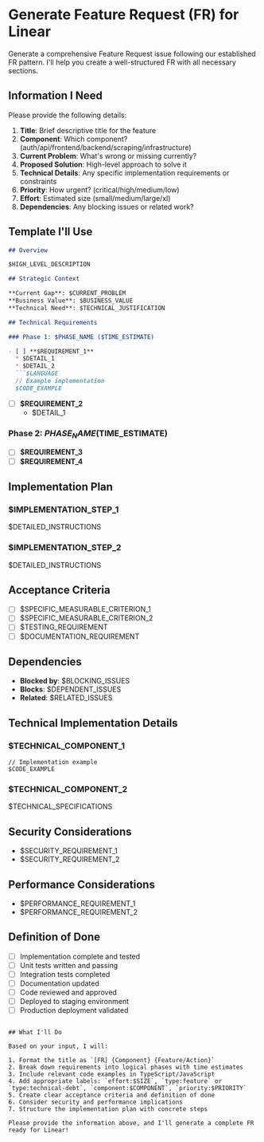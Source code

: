 # Generate Feature Request (FR) for Linear

Generate a comprehensive Feature Request issue following our established FR pattern. I'll help you create a well-structured FR with all necessary sections.

## Information I Need

Please provide the following details:

1. **Title**: Brief descriptive title for the feature
2. **Component**: Which component? (auth/api/frontend/backend/scraping/infrastructure)
3. **Current Problem**: What's wrong or missing currently?
4. **Proposed Solution**: High-level approach to solve it
5. **Technical Details**: Any specific implementation requirements or constraints
6. **Priority**: How urgent? (critical/high/medium/low)
7. **Effort**: Estimated size (small/medium/large/xl)
8. **Dependencies**: Any blocking issues or related work?

## Template I'll Use

```markdown
## Overview

$HIGH_LEVEL_DESCRIPTION

## Strategic Context

**Current Gap**: $CURRENT_PROBLEM
**Business Value**: $BUSINESS_VALUE
**Technical Need**: $TECHNICAL_JUSTIFICATION

## Technical Requirements

### Phase 1: $PHASE_NAME ($TIME_ESTIMATE)

- [ ] **$REQUIREMENT_1**
  * $DETAIL_1
  * $DETAIL_2
  ```$LANGUAGE
  // Example implementation
  $CODE_EXAMPLE
  ```

- [ ] **$REQUIREMENT_2**
  * $DETAIL_1

### Phase 2: $PHASE_NAME ($TIME_ESTIMATE)

- [ ] **$REQUIREMENT_3**
- [ ] **$REQUIREMENT_4**

## Implementation Plan

### $IMPLEMENTATION_STEP_1

$DETAILED_INSTRUCTIONS

### $IMPLEMENTATION_STEP_2

$DETAILED_INSTRUCTIONS

## Acceptance Criteria

- [ ] $SPECIFIC_MEASURABLE_CRITERION_1
- [ ] $SPECIFIC_MEASURABLE_CRITERION_2
- [ ] $TESTING_REQUIREMENT
- [ ] $DOCUMENTATION_REQUIREMENT

## Dependencies

* **Blocked by**: $BLOCKING_ISSUES
* **Blocks**: $DEPENDENT_ISSUES
* **Related**: $RELATED_ISSUES

## Technical Implementation Details

### $TECHNICAL_COMPONENT_1

```$LANGUAGE
// Implementation example
$CODE_EXAMPLE
```

### $TECHNICAL_COMPONENT_2

$TECHNICAL_SPECIFICATIONS

## Security Considerations

* $SECURITY_REQUIREMENT_1
* $SECURITY_REQUIREMENT_2

## Performance Considerations

* $PERFORMANCE_REQUIREMENT_1
* $PERFORMANCE_REQUIREMENT_2

## Definition of Done

- [ ] Implementation complete and tested
- [ ] Unit tests written and passing
- [ ] Integration tests completed
- [ ] Documentation updated
- [ ] Code reviewed and approved
- [ ] Deployed to staging environment
- [ ] Production deployment validated
```

## What I'll Do

Based on your input, I will:

1. Format the title as `[FR] {Component} {Feature/Action}`
2. Break down requirements into logical phases with time estimates
3. Include relevant code examples in TypeScript/JavaScript
4. Add appropriate labels: `effort:$SIZE`, `type:feature` or `type:technical-debt`, `component:$COMPONENT`, `priority:$PRIORITY`
5. Create clear acceptance criteria and definition of done
6. Consider security and performance implications
7. Structure the implementation plan with concrete steps

Please provide the information above, and I'll generate a complete FR ready for Linear!
